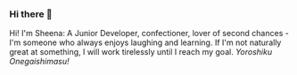 ### Hi there 👋

<!--
**sheenaortiz/sheenaortiz** is a ✨ _special_ ✨ repository because its `README.md` (this file) appears on your GitHub profile.

Here are some ideas to get you started:

- 🔭 I’m currently working on ...
- 🌱 I’m currently learning ...
- 👯 I’m looking to collaborate on ...
- 🤔 I’m looking for help with ...
- 💬 Ask me about ...
- 📫 How to reach me: ...
- 😄 Pronouns: ...
- ⚡ Fun fact: ...
-->

Hi! I'm Sheena: A Junior Developer, confectioner, lover of second chances - I'm someone who always enjoys laughing and learning. If I'm not naturally great at something, I will work tirelessly until I reach my goal. *Yoroshiku Onegaishimasu!*
